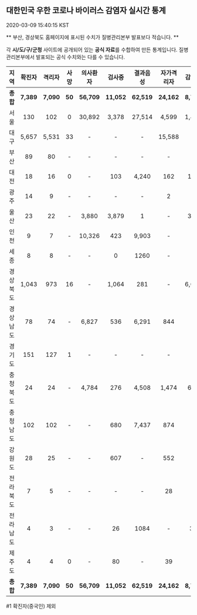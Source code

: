 
## 대한민국 우한 코로나 바이러스 감염자 실시간 통계
2020-03-09 15:40:15 KST

** 부산, 경상북도 홈페이지에 표시된 수치가 질병관리본부 발표보다 적습니다. **

각 **시/도/구/군청** 사이트에 공개되어 있는 **공식 자료**를 수합하여 만든 통계입니다.
질병관리본부에서 발표되는 공식 수치와는 다를 수 있습니다.


        
|  지역  | 확진자 |  격리자  |  사망  |  의사환자  |  검사중  |  결과음성  |  자가격리자  |  감시중  |  감시해제  |  퇴원  |
|:------:|:------:|:--------:|:--------:|:----------:|:--------:|:----------------:|:------------:|:--------:|:----------:|:--:|
|**총합**|**7,389**|**7,090**|**50**|**56,709**|**11,052**|**62,519**|**24,162**|**8,714**|**7,643**|**225**|
|서울|130|102|0|30,892|3,378|27,514|4,599|1,464|3,135|28|
|대구|5,657|5,531|33 |-|-|-|15,588|-|-|93 |
|부산|89|80|-|-|-|-|-|-|-|9|
|대전|18|16|0|-|103|4,240|162|162|186|2|
|광주|14|9|-|-|-|-|2|-|-|3|
|울산|23|22|-|3,880|3,879|1|-|351|199|1|
|인천|9|7|-|10,326|423|9,903|-|-|-|2|
|세종|8|8|-|-|0|1260|-|-|-|-|
|경상북도|1,043|973|16|-|1,064|281|-|6,015|2,935|54|
|경상남도|78|74|-|6,827|536|6,291|844|-|-|4|
|경기도|151|127|1|-|-|-|-|-|-|23|
|충청북도|24|24|-|4,784|276|4,508|1,474|685|789|-|
|충청남도|102|102|-|-|680|7,437|874|-|-|-|
|강원도|28|25|-|-|607|-|552|-|-|3|
|전라북도|7|5|-|-|-|-|28|-|-|2|
|전라남도|4|3|-|-|26|1084|-|37|190|1|
|제주도|4|4|0|-|80|-|39|-|209|-|
|**총합**|**7,389**|**7,090**|**50**|**56,709**|**11,052**|**62,519**|**24,162**|**8,714**|**7,643**|**225**|

        

#1 확진자(중국인) 제외
    
